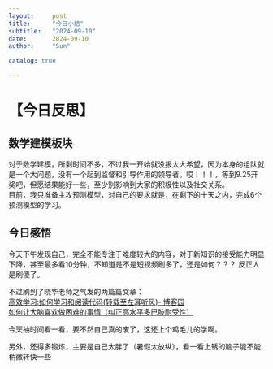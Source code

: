 ```yaml
---
layout:     post
title:      "今日小结"
subtitle:   "2024-09-10"
date:       2024-09-10
author:     "Sun"

catalog: true

---
```


# 【今日反思】

## 数学建模板块
对于数学建模，所剩时间不多，不过我一开始就没报太大希望，因为本身的组队就是一个大问题，没有一个起到监督和引导作用的领导者。哎！！！，等到9.25开奖吧，但愿结果能好一些，至少别影响到大家的积极性以及社交关系。  
目前，我只准备主攻预测模型，对自己的要求就是，在剩下的十天之内，完成6个预测模型的学习。


## 今日感悟
今天下午发现自己，完全不能专注于难度较大的内容，对于新知识的接受能力明显下降，甚至最多看10分钟，不知道是不是短视频刷多了，还是如何？？？ 反正人是刷傻了。 

不过刷到了晓华老师之气发的两篇篇文章：  
[高效学习:如何学习和阅读代码(转载至左耳听风)- 博客园](https://www.cnblogs.com/khacker/articles/12776709.html?tt_force_outside=1)  
[如何让大脑喜欢做困难的事情（纠正高水平多巴胺耐受性）](https://drive.google.com/file/d/1lfrlr-_oFSboEidFwUMDul3OLdbtyf1-/view?usp=drive_link)

今天抽时间看一看，要不然自己真的废了，这还上个鸡毛儿的学啊。

另外，还得多锻炼，主要是自己太胖了（暑假太放纵），看一看上锈的脑子能不能稍微转快一些

